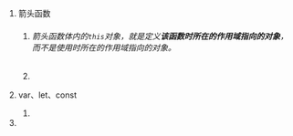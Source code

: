 1. 箭头函数

   1. ###### 箭头函数体内的`this`对象，就是定义**该函数时所在的作用域指向的对象**，而不是使用时所在的作用域指向的对象。

   2. 

2. var、let、const

   1. 

3. 

